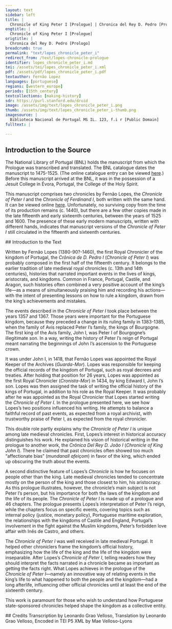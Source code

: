 ```yaml
---
layout: text
sidebar: left
title: |
  Chronicle of King Peter I [Prologue] | Chronica del Rey D. Pedro [Prologo]
engtitle: |
  Chronicle of King Peter I [Prologue]
origtitle: |
  Chronica del Rey D. Pedro [Prologo]
breadcrumb: true
permalink: "text/lopes_chronicle_peter_i"
redirect_from: /text/lopes-chronicle-prologue
identifier: lopes_chronicle_peter_i.md
tei: /assets/tei/lopes_chronicle_peter_i.xml
pdf: /assets/pdf/lopes_chronicle_peter_i.pdf
textauthor: Fernão Lopez
languages: [portuguese]
regions: [western_europe]
periods: [15th_century]
textcollections: [making-history]
sdr: https://purl.stanford.edu/druid 
image: /assets/img/text/lopes_chronicle_peter_i.png
thumb: /assets/img/text/lopes_chronicle_peter_i-thumb.png
imagesource: |
  Biblioteca Nacional de Portugal MS IL. 123, f.i r [Public Domain]
fulltext: |
  
--- 
```

## Introduction to the Source 
<p>The National Library of Portugal (BNL) holds the manuscript from which the Prologue was transcribed and translated. The BNL catalogue dates the manuscript to 1475-1525. (The online catalogue entry can be viewed <a href="http://catalogo.bnportugal.gov.pt/ipac20/ipac.jsp?profile=bn&source=~!bnp&view=subscriptionsummary&uri=full=3100024~!1818374~!2&ri=1&aspect=subtab13&menu=search&ipp=20&spp=20&staffonly=&term=lus%C3%83%C2%ADadas&index=.TW&uindex=&aspect=subtab13&menu=search&ri=1">here</a>.) Before this manuscript arrived at the BNL, it was in the possession of a Jesuit College in Évora, Portugal, the College of the Holy Spirit.</p> <p>This manuscript comprises two chronicles by Fernão Lopes, the <em>Chronicle of Peter I</em> and the <em>Chronicle of Ferdinand I</em>, both written with the same hand. It can be viewed online <a href="http://purl.pt/31510">here</a>. Unfortunately, no surviving copy from the time of its production remains (c. 1440), but there are a few other copies made in the late fifteenth and early sixteenth centuries, between the years of 1525 and 1600. The presence of these early modern manuscripts, written with different hands, indicates that manuscript versions of the <em>Chronicle of Peter I</em> still circulated in the fifteenth and sixteenth centuries.</p>
## Introduction to the Text 
<p>Written by Fernão Lopes (1380-90?-1460), the first Royal Chronicler of the kingdom of Portugal, the <em>Crônica de D. Pedro I</em> (<em>Chronicle of Peter I</em>) was probably composed in the first half of the fifteenth century. It belongs to the earlier tradition of late medieval royal chronicles (c. 13th and 14th centuries), histories that narrated important events in the lives of kings, aristocrats, and kingdoms. Common in France, Portugal, Castile, and Aragon, such histories often combined a very positive account of the king’s life—as a means of simultaneously praising him and recording his actions—with the intent of presenting lessons on how to rule a kingdom, drawn from the king’s achievements and mistakes.</p> <p>The events described in the <em>Chronicle of Peter I</em> took place between the years 1357 and 1367. Those years were important for the Portuguese kingdom, because they preceded a change in its ruling family in 1383-1385, when the family of Avis replaced Peter I’s family, the kings of Bourgogne. The first king of the Avis family, John I, was Peter I of Bourgogne’s illegitimate son. In a way, writing the history of Peter I’s reign of Portugal meant narrating the beginnings of John I’s ascension to the Portuguese crown.</p> <p>It was under John I, in 1418, that Fernão Lopes was appointed the Royal Keeper of the Archives (<em>Guarda-Mor</em>). Lopes was responsible for keeping the official records of the kingdom of Portugal, such as royal decrees and treaties. After holding that position for 26 years, Lopes was appointed as the first Royal Chronicler (<em>Cronista-Mor</em>) in 1434, by king Edward I, John I’s son. Lopes was then assigned the task of writing the official history of the kings of Portugal, in addition to his role as the Royal Keeper. It was probably after he was appointed as the Royal Chronicler that Lopes started writing the <em>Chronicle of Peter I</em>. In the prologue presented here, we see how Lopes’s two positions influenced his writing. He attempts to balance a faithful record of past events, as expected from a royal archivist, with trustworthy praise of Peter I, as expected from the royal chronicler.</p> <p>This double role partly explains why the <em>Chronicle of Peter I</em> is unique among late medieval chronicles. First, Lopes’s interest in historical accuracy distinguishes his work. He explained his vision of historical writing in the prologue to another work, the <em>Crônica Del Rey D. João I</em> (<em>Chronicle of King John I</em>). There he claimed that past chronicles often showed too much “affectionate bias” (<em>mundanall afeiçom</em>) in favor of the king, which ended up obscuring the truth about the events.</p> <p>A second distinctive feature of Lopes’s <em>Chronicle</em> is how he focuses on people other than the king. Late medieval chronicles tended to concentrate mostly on the person of the king and those closest to him, his aristocracy. As this prologue illustrates, however, the chronicle’s main subject is not Peter I’s person, but his importance for both the laws of the kingdom and the life of its people. The <em>Chronicle of Peter I</em> is made up of a prologue and 46 chapters. The prologue presents Lopes’s interpretation of Peter I’s reign, while the chapters focus on specific events, covering topics such as internal policy (justice, monetary policy), Portuguese maritime exploration, the relationships with the kingdoms of Castile and England, Portugal’s involvement in the fight against the Muslim kingdoms, Peter’s forbidden love affair with Inês de Castro, and others.</p> <p>The <em>Chronicle of Peter I</em> was well received in late medieval Portugal. It helped other chroniclers frame the kingdom’s official history, emphasizing how the life of the king and the life of the kingdom were inseparable. After Lopes’s <em>Chronicle of Peter I</em>, telling readers how they should interpret the facts narrated in a chronicle became as important as getting the facts right. What Lopes achieves in the prologue of the <em>Chronicle of Peter I</em>—namely an innovative way of relating events in the king’s life to what happened to both the people and the kingdom—had a long afterlife, influencing other official chronicles until at least the end of the sixteenth century.</p> <p>This work is paramount for those who wish to understand how Portuguese state-sponsored chronicles helped shape the kingdom as a collective entity.</p>
## Credits
Transcription by Leonardo Grao Velloso, Translation by Leonardo Grao Velloso, Encoded in TEI P5 XML by Mae Velloso-Lyons
